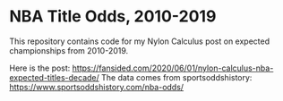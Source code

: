 # NBA Title Odds, 2010-2019
This repository contains code for my Nylon Calculus post on expected championships from 2010-2019.

Here is the post: https://fansided.com/2020/06/01/nylon-calculus-nba-expected-titles-decade/
The data comes from sportsoddshistory: https://www.sportsoddshistory.com/nba-odds/
